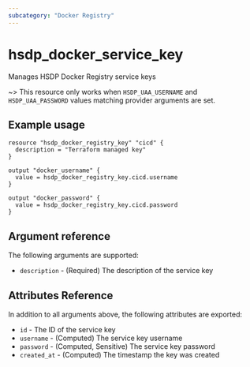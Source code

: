 ```yaml
---
subcategory: "Docker Registry"
---
```


# hsdp_docker_service_key

Manages HSDP Docker Registry service keys

~> This resource only works when `HSDP_UAA_USERNAME` and `HSDP_UAA_PASSWORD` values matching provider arguments are set.

## Example usage

```hcl
resource "hsdp_docker_registry_key" "cicd" {
  description = "Terraform managed key"
}

output "docker_username" {
  value = hsdp_docker_registry_key.cicd.username
}

output "docker_password" {
  value = hsdp_docker_registry_key.cicd.password
}
```

## Argument reference

The following arguments are supported:

* `description` - (Required) The description of the service key

## Attributes Reference

In addition to all arguments above, the following attributes are exported:

* `id` - The ID of the service key
* `username` - (Computed) The service key username
* `password` - (Computed, Sensitive) The service key password
* `created_at` - (Computed) The timestamp the key was created
